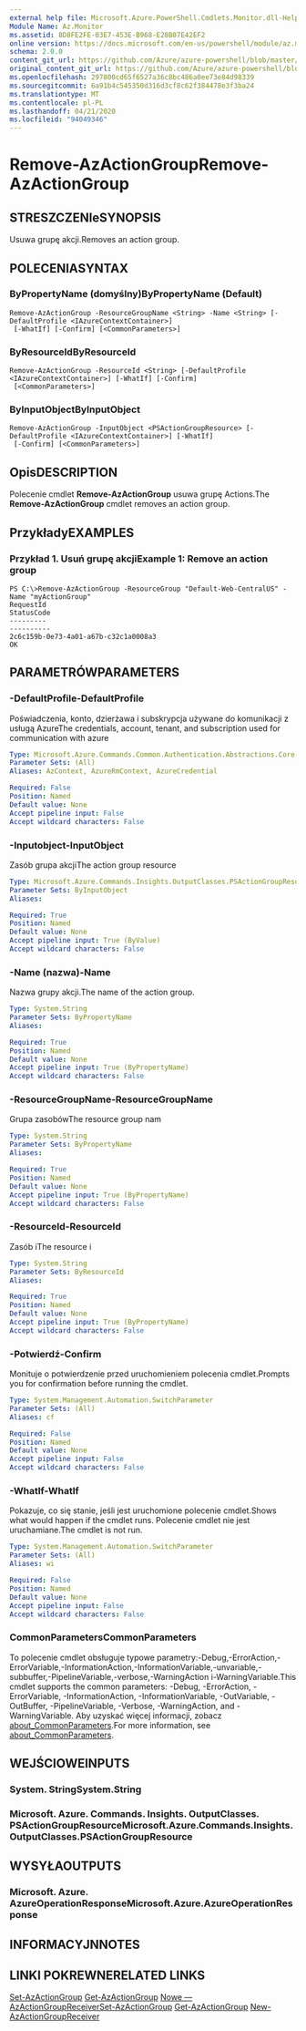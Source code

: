 ```yaml
---
external help file: Microsoft.Azure.PowerShell.Cmdlets.Monitor.dll-Help.xml
Module Name: Az.Monitor
ms.assetid: 8D8FE2FE-03E7-453E-B968-E28B07E42EF2
online version: https://docs.microsoft.com/en-us/powershell/module/az.monitor/remove-azactiongroup
schema: 2.0.0
content_git_url: https://github.com/Azure/azure-powershell/blob/master/src/Monitor/Monitor/help/Remove-AzActionGroup.md
original_content_git_url: https://github.com/Azure/azure-powershell/blob/master/src/Monitor/Monitor/help/Remove-AzActionGroup.md
ms.openlocfilehash: 297800cd65f6527a36c8bc486a0ee73e84d98339
ms.sourcegitcommit: 6a91b4c545350d316d3cf8c62f384478e3f3ba24
ms.translationtype: MT
ms.contentlocale: pl-PL
ms.lasthandoff: 04/21/2020
ms.locfileid: "94049346"
---
```

# <span data-ttu-id="bdca0-101">Remove-AzActionGroup</span><span class="sxs-lookup"><span data-stu-id="bdca0-101">Remove-AzActionGroup</span></span>

## <span data-ttu-id="bdca0-102">STRESZCZENIe</span><span class="sxs-lookup"><span data-stu-id="bdca0-102">SYNOPSIS</span></span>
<span data-ttu-id="bdca0-103">Usuwa grupę akcji.</span><span class="sxs-lookup"><span data-stu-id="bdca0-103">Removes an action group.</span></span>

## <span data-ttu-id="bdca0-104">POLECENIA</span><span class="sxs-lookup"><span data-stu-id="bdca0-104">SYNTAX</span></span>

### <span data-ttu-id="bdca0-105">ByPropertyName (domyślny)</span><span class="sxs-lookup"><span data-stu-id="bdca0-105">ByPropertyName (Default)</span></span>
```
Remove-AzActionGroup -ResourceGroupName <String> -Name <String> [-DefaultProfile <IAzureContextContainer>]
 [-WhatIf] [-Confirm] [<CommonParameters>]
```

### <span data-ttu-id="bdca0-106">ByResourceId</span><span class="sxs-lookup"><span data-stu-id="bdca0-106">ByResourceId</span></span>
```
Remove-AzActionGroup -ResourceId <String> [-DefaultProfile <IAzureContextContainer>] [-WhatIf] [-Confirm]
 [<CommonParameters>]
```

### <span data-ttu-id="bdca0-107">ByInputObject</span><span class="sxs-lookup"><span data-stu-id="bdca0-107">ByInputObject</span></span>
```
Remove-AzActionGroup -InputObject <PSActionGroupResource> [-DefaultProfile <IAzureContextContainer>] [-WhatIf]
 [-Confirm] [<CommonParameters>]
```

## <span data-ttu-id="bdca0-108">Opis</span><span class="sxs-lookup"><span data-stu-id="bdca0-108">DESCRIPTION</span></span>
<span data-ttu-id="bdca0-109">Polecenie cmdlet **Remove-AzActionGroup** usuwa grupę Actions.</span><span class="sxs-lookup"><span data-stu-id="bdca0-109">The **Remove-AzActionGroup** cmdlet removes an action group.</span></span>

## <span data-ttu-id="bdca0-110">Przykłady</span><span class="sxs-lookup"><span data-stu-id="bdca0-110">EXAMPLES</span></span>

### <span data-ttu-id="bdca0-111">Przykład 1. Usuń grupę akcji</span><span class="sxs-lookup"><span data-stu-id="bdca0-111">Example 1: Remove an action group</span></span>
```
PS C:\>Remove-AzActionGroup -ResourceGroup "Default-Web-CentralUS" -Name "myActionGroup"
RequestId                                                                                                    StatusCode
---------                                                                                                    ----------
2c6c159b-0e73-4a01-a67b-c32c1a0008a3                                                                                 OK
```

## <span data-ttu-id="bdca0-112">PARAMETRÓW</span><span class="sxs-lookup"><span data-stu-id="bdca0-112">PARAMETERS</span></span>

### <span data-ttu-id="bdca0-113">-DefaultProfile</span><span class="sxs-lookup"><span data-stu-id="bdca0-113">-DefaultProfile</span></span>
<span data-ttu-id="bdca0-114">Poświadczenia, konto, dzierżawa i subskrypcja używane do komunikacji z usługą Azure</span><span class="sxs-lookup"><span data-stu-id="bdca0-114">The credentials, account, tenant, and subscription used for communication with azure</span></span>

```yaml
Type: Microsoft.Azure.Commands.Common.Authentication.Abstractions.Core.IAzureContextContainer
Parameter Sets: (All)
Aliases: AzContext, AzureRmContext, AzureCredential

Required: False
Position: Named
Default value: None
Accept pipeline input: False
Accept wildcard characters: False
```

### <span data-ttu-id="bdca0-115">-Inputobject</span><span class="sxs-lookup"><span data-stu-id="bdca0-115">-InputObject</span></span>
<span data-ttu-id="bdca0-116">Zasób grupa akcji</span><span class="sxs-lookup"><span data-stu-id="bdca0-116">The action group resource</span></span>

```yaml
Type: Microsoft.Azure.Commands.Insights.OutputClasses.PSActionGroupResource
Parameter Sets: ByInputObject
Aliases:

Required: True
Position: Named
Default value: None
Accept pipeline input: True (ByValue)
Accept wildcard characters: False
```

### <span data-ttu-id="bdca0-117">-Name (nazwa)</span><span class="sxs-lookup"><span data-stu-id="bdca0-117">-Name</span></span>
<span data-ttu-id="bdca0-118">Nazwa grupy akcji.</span><span class="sxs-lookup"><span data-stu-id="bdca0-118">The name of the action group.</span></span>

```yaml
Type: System.String
Parameter Sets: ByPropertyName
Aliases:

Required: True
Position: Named
Default value: None
Accept pipeline input: True (ByPropertyName)
Accept wildcard characters: False
```

### <span data-ttu-id="bdca0-119">-ResourceGroupName</span><span class="sxs-lookup"><span data-stu-id="bdca0-119">-ResourceGroupName</span></span>
<span data-ttu-id="bdca0-120">Grupa zasobów</span><span class="sxs-lookup"><span data-stu-id="bdca0-120">The resource group nam</span></span>

```yaml
Type: System.String
Parameter Sets: ByPropertyName
Aliases:

Required: True
Position: Named
Default value: None
Accept pipeline input: True (ByPropertyName)
Accept wildcard characters: False
```

### <span data-ttu-id="bdca0-121">-ResourceId</span><span class="sxs-lookup"><span data-stu-id="bdca0-121">-ResourceId</span></span>
<span data-ttu-id="bdca0-122">Zasób i</span><span class="sxs-lookup"><span data-stu-id="bdca0-122">The resource i</span></span>

```yaml
Type: System.String
Parameter Sets: ByResourceId
Aliases:

Required: True
Position: Named
Default value: None
Accept pipeline input: True (ByPropertyName)
Accept wildcard characters: False
```

### <span data-ttu-id="bdca0-123">-Potwierdź</span><span class="sxs-lookup"><span data-stu-id="bdca0-123">-Confirm</span></span>
<span data-ttu-id="bdca0-124">Monituje o potwierdzenie przed uruchomieniem polecenia cmdlet.</span><span class="sxs-lookup"><span data-stu-id="bdca0-124">Prompts you for confirmation before running the cmdlet.</span></span>

```yaml
Type: System.Management.Automation.SwitchParameter
Parameter Sets: (All)
Aliases: cf

Required: False
Position: Named
Default value: None
Accept pipeline input: False
Accept wildcard characters: False
```

### <span data-ttu-id="bdca0-125">-WhatIf</span><span class="sxs-lookup"><span data-stu-id="bdca0-125">-WhatIf</span></span>
<span data-ttu-id="bdca0-126">Pokazuje, co się stanie, jeśli jest uruchomione polecenie cmdlet.</span><span class="sxs-lookup"><span data-stu-id="bdca0-126">Shows what would happen if the cmdlet runs.</span></span> <span data-ttu-id="bdca0-127">Polecenie cmdlet nie jest uruchamiane.</span><span class="sxs-lookup"><span data-stu-id="bdca0-127">The cmdlet is not run.</span></span>

```yaml
Type: System.Management.Automation.SwitchParameter
Parameter Sets: (All)
Aliases: wi

Required: False
Position: Named
Default value: None
Accept pipeline input: False
Accept wildcard characters: False
```

### <span data-ttu-id="bdca0-128">CommonParameters</span><span class="sxs-lookup"><span data-stu-id="bdca0-128">CommonParameters</span></span>
<span data-ttu-id="bdca0-129">To polecenie cmdlet obsługuje typowe parametry:-Debug,-ErrorAction,-ErrorVariable,-InformationAction,-InformationVariable,-unvariable,-subbuffer,-PipelineVariable,-verbose,-WarningAction i-WarningVariable.</span><span class="sxs-lookup"><span data-stu-id="bdca0-129">This cmdlet supports the common parameters: -Debug, -ErrorAction, -ErrorVariable, -InformationAction, -InformationVariable, -OutVariable, -OutBuffer, -PipelineVariable, -Verbose, -WarningAction, and -WarningVariable.</span></span> <span data-ttu-id="bdca0-130">Aby uzyskać więcej informacji, zobacz [about_CommonParameters](http://go.microsoft.com/fwlink/?LinkID=113216).</span><span class="sxs-lookup"><span data-stu-id="bdca0-130">For more information, see [about_CommonParameters](http://go.microsoft.com/fwlink/?LinkID=113216).</span></span>

## <span data-ttu-id="bdca0-131">WEJŚCIOWE</span><span class="sxs-lookup"><span data-stu-id="bdca0-131">INPUTS</span></span>

### <span data-ttu-id="bdca0-132">System. String</span><span class="sxs-lookup"><span data-stu-id="bdca0-132">System.String</span></span>

### <span data-ttu-id="bdca0-133">Microsoft. Azure. Commands. Insights. OutputClasses. PSActionGroupResource</span><span class="sxs-lookup"><span data-stu-id="bdca0-133">Microsoft.Azure.Commands.Insights.OutputClasses.PSActionGroupResource</span></span>

## <span data-ttu-id="bdca0-134">WYSYŁA</span><span class="sxs-lookup"><span data-stu-id="bdca0-134">OUTPUTS</span></span>

### <span data-ttu-id="bdca0-135">Microsoft. Azure. AzureOperationResponse</span><span class="sxs-lookup"><span data-stu-id="bdca0-135">Microsoft.Azure.AzureOperationResponse</span></span>

## <span data-ttu-id="bdca0-136">INFORMACYJN</span><span class="sxs-lookup"><span data-stu-id="bdca0-136">NOTES</span></span>

## <span data-ttu-id="bdca0-137">LINKI POKREWNE</span><span class="sxs-lookup"><span data-stu-id="bdca0-137">RELATED LINKS</span></span>

<span data-ttu-id="bdca0-138">[Set-AzActionGroup](./Set-AzActionGroup.md) 
 [Get-AzActionGroup](./Get-AzActionGroup.md) 
 [Nowe — AzActionGroupReceiver](./AzureRmActionGroupReceiver.md)</span><span class="sxs-lookup"><span data-stu-id="bdca0-138">[Set-AzActionGroup](./Set-AzActionGroup.md)
[Get-AzActionGroup](./Get-AzActionGroup.md)
[New-AzActionGroupReceiver](./AzureRmActionGroupReceiver.md)</span></span>
